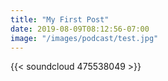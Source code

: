```yaml
---
title: "My First Post"
date: 2019-08-09T08:12:56-07:00
image: "/images/podcast/test.jpg"
---
```


{{< soundcloud 475538049 >}}
